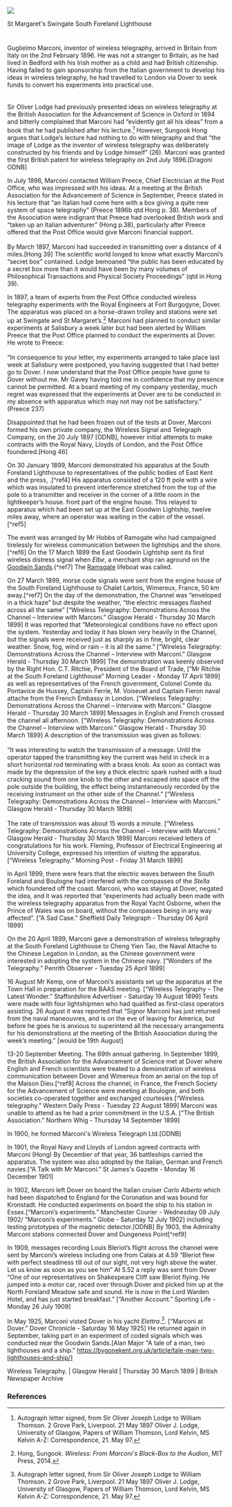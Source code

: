 <a href="https://www.kent-maps.online"><img src="https://kent-map.github.io/mdpress/juncture/ve-button.png"></a>
<param ve-config title="Guglielmo Marconi (1874 –1937)" author="Michelle Crowther" layout="vtl" banner="xxx">

<param ve-entity eid="Q179224" aliases="Dover">
St Margaret's
Swingate
South Foreland Lighthouse

#

Guglielmo Marconi, inventor of wireless telegraphy, arrived in Britain from Italy on the 2nd February 1896.  He was not a stranger to Britain, as he had lived in Bedford with his Irish mother as a child and had British citizenship. Having failed to gain sponsorship from the Italian government to develop his ideas in wireless telegraphy, he had travelled to London via Dover to seek funds to convert his experiments into practical use.  
<br><br>
Sir Oliver Lodge had previously presented ideas on wireless telegraphy at the British Association for the Advancement of Science in Oxford in 1894 and bitterly complained that Marconi had “evidently got all his ideas” from a book that he had published after his lecture.[^ref1] However, Sungook Hong argues that Lodge’s lecture had nothing to do with telegraphy and that “the image of Lodge as the inventor of wireless telegraphy was deliberately constructed by his friends and by Lodge himself” (26). Marconi was granted the first British patent for wireless telegraphy on 2nd July 1896.[Dragoni ODNB] 
<param ve-image url=”https://upload.wikimedia.org/wikipedia/commons/0/0d/Guglielmo_Marconi.jpg 
“ label=”  “ attribution=”  “>

In July 1896, Marconi contacted William Preece, Chief Electrician at the Post Office, who was impressed with his ideas. At a meeting at the British Association for the Advancement of Science in September, Preece stated in his lecture that “an Italian had come here with a box giving a quite new system of space telegraphy” (Preece 1896b qtd Hong p. 38). Members of the Association were indignant that Preece had overlooked British work and “taken up an Italian adventurer” (Hong p.38), particularly after Preece offered that the Post Office would give Marconi financial support. 
<br><br>
By March 1897, Marconi had succeeded in transmitting over a distance of 4 miles.[Hong 39] The scientific world longed to know what exactly Marconi’s “secret box” contained. Lodge bemoaned “the public has been educated by a secret box more than it would have been by many volumes of Philosophical Transactions and Physical Society Proceedings” (qtd in Hong 39).

In 1897, a team of experts from the Post Office conducted wireless telegraphy experiments with the Royal Engineers at Fort Burgogyne, Dover. The apparatus was placed on a horse-drawn trolley and stations were set up at Swingate and St Margaret’s.[^ref2] Marconi had planned to conduct similar experiments at Salisbury a week later but had been alerted by William Preece that the Post Office planned to conduct the experiments at Dover. He wrote to Preece:
<br><br>
“In consequence to your letter, my experiments arranged to take place last week at Salisbury were postponed, you having suggested that I had better go to Dover. I now understand that the Post Office people have gone to Dover without me. Mr Gavey having told me in confidence that my presence cannot be permitted. At a board meeting of my company yesterday, much regret was expressed that the experiments at Dover are to be conducted in my absence with apparatus which may not may not be satisfactory.” (Preece 237)

Disappointed that he had been frozen out of the tests at Dover, Marconi formed his own private company, the Wireless Signal and Telegraph Company, on the 20 July 1897 [ODNB], however initial attempts to make contracts with the Royal Navy, Lloyds of London, and the Post Office foundered.[Hong 46] 

On 30 January 1899, Marconi demonstrated his apparatus at the South Foreland Lighthouse to representatives of the public bodies of East Kent and the press, .[^ref4] 
His apparatus consisted of a 120 ft pole with a wire which was insulated to prevent interference stretched from the top of the pole to a transmitter and receiver in the corner of a little room in the lightkeeper’s house. front part of the engine house. This relayed to apparatus which had been set up at the East Goodwin Lightship, twelve miles away, where an operator was waiting in the cabin of the vessel. [^ref5] 


The event was arranged by Mr Hobbs of Ramsgate who had campaigned tirelessly for wireless communication between the lightships and the shore. [^ref6]
On the 17 March 1899 the East Goodwin Lightship sent its first wireless distress signal when _Elbe_, a merchant ship ran aground on the [Goodwin Sands](/19c/19c-goodwin-sands).{^ref7] The [Ramsgate](/19c/19c-ramsgate) lifeboat was called. 

On 27 March 1899, morse code signals were sent from the engine house of the South Foreland Lighthouse to Chalet Lartois, Wimereux, France, 50 km away.[^ref7] On the day of the demonstration, the Channel was “enveloped in a thick haze” but despite the weather, “the electric messages flashed across all the same” [“Wireless Telegraphy: Demonstrations Across the Channel – Interview with Marconi.” Glasgow Herald - Thursday 30 March 1899] It was reported that “Meteorological conditions have no effect upon the system. Yesterday and today it has blown very heavily in the Channel, but the signals were received just as sharply as in fine, bright, clear weather. Snow, fog, wind or rain – it is all the same.” [“Wireless Telegraphy: Demonstrations Across the Channel – Interview with Marconi.” Glasgow Herald - Thursday 30 March 1899] The demonstration was keenly observed by the Right Hon. C.T. Ritchie, President of the Board of Trade, [“Mr Ritchie at the South Foreland Lighthouse” Morning Leader - Monday 17 April 1899]  as well as representatives of the French government, Colonel Comte du Pontavice de Hussey, Captain Ferrie, M. Voiseuet and Captain Fieron naval attache from the French Embassy in London. [“Wireless Telegraphy: Demonstrations Across the Channel – Interview with Marconi.” Glasgow Herald - Thursday 30 March 1899] Messages in English and French crossed the channel all afternoon. [“Wireless Telegraphy: Demonstrations Across the Channel – Interview with Marconi.” Glasgow Herald - Thursday 30 March 1899] A description of the transmission was given as follows: 
<br><br>
“It was interesting to watch the transmission of a message. Until the operator tapped the transmitting key the current was held in check in a short horizontal rod terminating with a brass knob. As soon as contact was made by the depression of the key a thick electric spark rushed with a loud cracking sound from one knob to the other and escaped into space off the pole outside the building, the effect being instantaneously recorded by the receiving instrument on the other side of the Channel.” [“Wireless Telegraphy: Demonstrations Across the Channel – Interview with Marconi.” Glasgow Herald - Thursday 30 March 1899] 
<br><br>
The rate of transmission was about 15 words a minute. [“Wireless Telegraphy: Demonstrations Across the Channel – Interview with Marconi.” Glasgow Herald - Thursday 30 March 1899] Marconi received letters of congratulations for his work. Fleming, Professor of Electrical Engineering at University College, expressed his intention of visiting the apparatus. [“Wireless Telegraphy.” Morning Post - Friday 31 March 1899]

In April 1899, there were fears that the electric waves between the South Foreland and Boulogne had interfered with the compasses of the _Stella_ which foundered off the coast. Marconi, who was staying at Dover, negated the idea, and it was reported that “experiments had actually been made with the wireless telegraphy apparatus from the Royal Yacht Osborne, when the Prince of Wales was on board, without the compasses being in any way affected”. [“A Sad Case.” Sheffield Daily Telegraph - Thursday 06 April 1899]

On the 20 April 1899, Marconi gave a demonstration of wireless telegraphy at the South Foreland Lighthouse to Cheng Yien Tao, the Naval Attache to the Chinese Legation in London, as the Chinese government were interested in adopting the system in the Chinese navy. [“Wonders of the Telegraphy.” Penrith Observer - Tuesday 25 April 1899]

16 August Mr Kemp, one of Marconi’s assistants set up the apparatus at the Town Hall in preparation for the BAAS meeting. [“Wireless Telegraphy – The Latest Wonder.” Staffordshire Advertiser - Saturday 19 August 1899] Tests were made with four lightshipmen who had qualified as first-class operators assisting. 
26 August it was reported that “Signor Marconi has just returned from the naval maneouvres, and is on the eve of leaving for America, but before he goes he is anxious to superintend all the necessary arrangements for his demonstrations at the meeting of the British Association during the week’s meeting.”  [would be 19th August]

13-20 September Meeting. The 69th annual gathering.
In September 1899, the British Association for the Advancement of Science met at Dover where English and French scientists were treated to a demonstration of wireless communication between Dover and Wimereux from an aerial on the top of the Maison Dieu.[^ref8] Across the channel, in France, the French Society for the Advancement of Science were meeting at Boulogne, and both societies co-operated together and exchanged courtesies [“Wireless telegraphy.” Western Daily Press - Tuesday 22 August 1899] Marconi was unable to attend as he had a prior commitment in the U.S.A. [“The British Association.” Northern Whig - Thursday 14 September 1899]

In 1900, he formed Marconi's Wireless Telegraph Ltd.[ODNB]

In 1901, the Royal Navy and Lloyds of London agreed contracts with Marconi (Hong) By December of that year, 36 battleships carried the apparatus. The system was also adopted by the Italian, German and French navies.[“A Talk with Mr Marconi.” St James's Gazette - Monday 16 December 1901]

In 1902, Marconi left Dover on board the Italian cruiser _Carlo Alberto_ which had been dispatched to England for the Coronation and was bound for Kronstadt. He conducted experiments on board the ship to his station in Essex.[“Marconi’s experiments.” Manchester Courier - Wednesday 09 July 1902/ “Marconi’s experiments.” Globe - Saturday 12 July 1902] including testing prototypes of the magnetic detector.[ODNB] By 1903, the Admiralty Marconi stations connected Dover and Dungeness Point[^ref9]

In 1909, messages recording Louis Bleriot’s flight across the channel were sent by Marconi’s wireless including one from Calais at 4.59 “Bleriot flew with perfect steadiness till out of our sight, not very high above the water. Let us know as soon as you see him” At 5.52 a reply was sent from Dover “One of our representatives on Shakespeare Cliff saw Bleriot flying. He jumped into a motor car, raced over through Dover and picked him up at the North Foreland Meadow safe and sound. He is now in the Lord Warden Hotel, and has just started breakfast.” [“Another Account.” Sporting Life - Monday 26 July 1909]

In May 1925, Marconi visted Dover in his yacht _Elettra_.[^ref1]. [“Marconi at Dover.” Dover Chronicle - Saturday 16 May 1925] He returned again in September, taking part in an experiment of coded signals which was conducted near the Goodwin Sands.[Alan Major "A tale of a man, two lighthouses and a ship." https://bygonekent.org.uk/article/tale-man-two-lighthouses-and-ship/]
<param ve-image url="https://upload.wikimedia.org/wikipedia/commons/5/54/Elettra.jpg"



Wireless Telegraphy. | Glasgow Herald | Thursday 30 March 1899 | British Newspaper Archive

### References

[^ref1]: Autograph letter signed, from Sir Oliver Joseph Lodge to William Thomson. 2 Grove Park, Liverpool. 21 May 1897 Oliver J. Lodge, University of Glasgow, Papers of William Thomson, Lord Kelvin, MS Kelvin A-Z: Correspondence, 21. May 97.
[^ref2]: Hong, Sungook. _Wireless: From Marconi's Black-Box to the Audion_, MIT Press, 2014.

[^ref2]: “Marconi and Dover.” _Dover Express_  23 Jul.1937.


[^ref1]:
[^ref1]:
[^ref1]:
[^ref1]:
[^ref1]:
[^ref1]:
[^ref1]:
[^ref1]:
[^ref1]:
[^ref1]:
[^ref1]:
[^ref1]:
[^ref1]:
[^ref1]:
[^ref1]:
